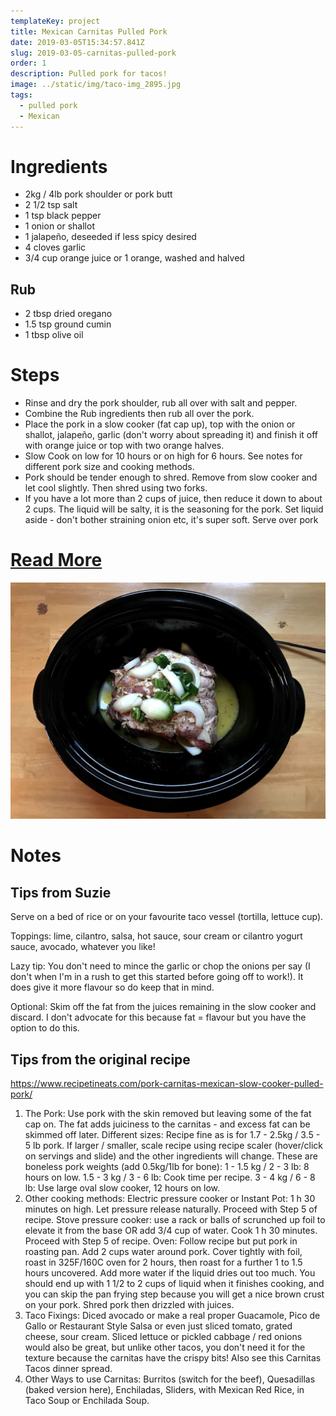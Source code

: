 ```yaml
---
templateKey: project
title: Mexican Carnitas Pulled Pork
date: 2019-03-05T15:34:57.841Z
slug: 2019-03-05-carnitas-pulled-pork
order: 1
description: Pulled pork for tacos!
image: ../static/img/taco-img_2895.jpg
tags:
  - pulled pork
  - Mexican
---
```


# Ingredients

- 2kg / 4lb pork shoulder or pork butt
- 2 1/2 tsp salt
- 1 tsp black pepper
- 1 onion or shallot
- 1 jalapeño, deseeded if less spicy desired
- 4 cloves garlic
- 3/4 cup orange juice or 1 orange, washed and halved

## Rub

- 2 tbsp dried oregano
- 1.5 tsp ground cumin
- 1 tbsp olive oil

# Steps

- Rinse and dry the pork shoulder, rub all over with salt and pepper.
- Combine the Rub ingredients then rub all over the pork.
- Place the pork in a slow cooker (fat cap up), top with the onion or shallot, jalapeño, garlic (don't worry about spreading it) and finish it off with orange juice or top with two orange halves.
- Slow Cook on low for 10 hours or on high for 6 hours. See notes for different pork size and cooking methods.
- Pork should be tender enough to shred. Remove from slow cooker and let cool slightly. Then shred using two forks.
- If you have a lot more than 2 cups of juice, then reduce it down to about 2 cups. The liquid will be salty, it is the seasoning for the pork. Set liquid aside - don't bother straining onion etc, it's super soft. Serve over pork

# [Read More](https://www.recipetineats.com/pork-carnitas-mexican-slow-cooker-pulled-pork/)

![](/img/taco-img_2891.jpg)

# Notes

## Tips from Suzie

Serve on a bed of rice or on your favourite taco vessel (tortilla, lettuce cup).

Toppings: lime, cilantro, salsa, hot sauce, sour cream or cilantro yogurt sauce, avocado, whatever you like!

Lazy tip: You don't need to mince the garlic or chop the onions per say (I don't when I'm in a rush to get this started before going off to work!). It does give it more flavour so do keep that in mind.

Optional: Skim off the fat from the juices remaining in the slow cooker and discard. I don't advocate for this because fat = flavour but you have the option to do this.

## Tips from the original recipe

https://www.recipetineats.com/pork-carnitas-mexican-slow-cooker-pulled-pork/

1. The Pork: Use pork with the skin removed but leaving some of the fat cap on. The fat adds juiciness to the carnitas - and excess fat can be skimmed off later.
   Different sizes: Recipe fine as is for 1.7 - 2.5kg / 3.5 - 5 lb pork. If larger / smaller, scale recipe using recipe scaler (hover/click on servings and slide) and the other ingredients will change. These are boneless pork weights (add 0.5kg/1lb for bone):
   1 - 1.5 kg / 2 - 3 lb: 8 hours on low.
   1.5 - 3 kg / 3 - 6 lb: Cook time per recipe.
   3 - 4 kg / 6 - 8 lb: Use large oval slow cooker, 12 hours on low.
2. Other cooking methods:
   Electric pressure cooker or Instant Pot: 1 h 30 minutes on high. Let pressure release naturally. Proceed with Step 5 of recipe.
   Stove pressure cooker: use a rack or balls of scrunched up foil to elevate it from the base OR add 3/4 cup of water. Cook 1 h 30 minutes. Proceed with Step 5 of recipe.
   Oven: Follow recipe but put pork in roasting pan. Add 2 cups water around pork. Cover tightly with foil, roast in 325F/160C oven for 2 hours, then roast for a further 1 to 1.5 hours uncovered. Add more water if the liquid dries out too much. You should end up with 1 1/2 to 2 cups of liquid when it finishes cooking, and you can skip the pan frying step because you will get a nice brown crust on your pork. Shred pork then drizzled with juices.
3. Taco Fixings: Diced avocado or make a real proper Guacamole, Pico de Gallo or Restaurant Style Salsa or even just sliced tomato, grated cheese, sour cream. Sliced lettuce or pickled cabbage / red onions would also be great, but unlike other tacos, you don't need it for the texture because the carnitas have the crispy bits! Also see this Carnitas Tacos dinner spread.
4. Other Ways to use Carnitas: Burritos (switch for the beef), Quesadillas (baked version here), Enchiladas, Sliders, with Mexican Red Rice, in Taco Soup or Enchilada Soup.
